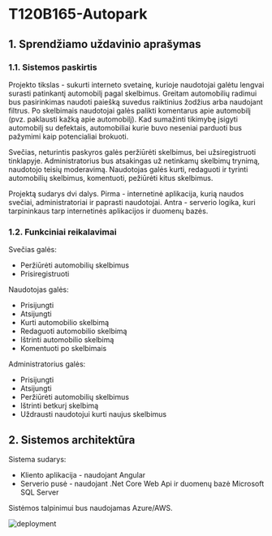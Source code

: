 # T120B165-Autopark

## 1. Sprendžiamo uždavinio aprašymas
### 1.1. Sistemos paskirtis
Projekto tikslas - sukurti interneto svetainę, kurioje naudotojai galėtu lengvai surasti patinkantį automobilį pagal skelbimus.
Greitam automobilių radimui bus pasirinkimas naudoti paiešką suvedus raiktinius žodžius arba naudojant filtrus. Po skelbimais naudotojai galės palikti komentarus apie automobilį (pvz. paklausti kažką apie automobilį). Kad sumažinti tikimybę įsigyti automobilį su defektais, automobiliai kurie buvo neseniai parduoti bus pažymimi kaip potencialiai brokuoti.

Svečias, neturintis paskyros galės peržiūrėti skelbimus, bei užsiregistruoti tinklapyje. Administratorius bus atsakingas už netinkamų skelbimų trynimą, naudotojo teisių moderavimą. Naudotojas galės kurti, redaguoti ir tyrinti automobilių skelbimus, komentuoti, pežiūrėti kitus skelbimus.

Projektą sudarys dvi dalys. Pirma - internetinė aplikacija, kurią naudos svečiai, administratoriai ir paprasti naudotojai. Antra - serverio logika, kuri tarpininkaus tarp internetinės aplikacijos ir duomenų bazės.

### 1.2. Funkciniai reikalavimai
Svečias galės:
- Peržiūrėti automobilių skelbimus
- Prisiregistruoti

Naudotojas galės:
- Prisijungti
- Atsijungti
- Kurti automobilio skelbimą
- Redaguoti automobilio skelbimą
- Ištrinti automobilio skelbimą
- Komentuoti po skelbimais

Administratorius galės:
- Prisijungti
- Atsijungti
- Peržiūrėti automobilių skelbimus
- Ištrinti betkurį skelbimą
- Uždrausti naudotojui kurti naujus skelbimus

## 2. Sistemos architektūra
Sistema sudarys:
- Kliento aplikacija - naudojant Angular
- Serverio pusė - naudojant .Net Core Web Api ir duomenų bazė Microsoft SQL Server

Sistėmos talpinimui bus naudojamas Azure/AWS.

![deployment](https://imgur.com/a/o9WsJ6u)
